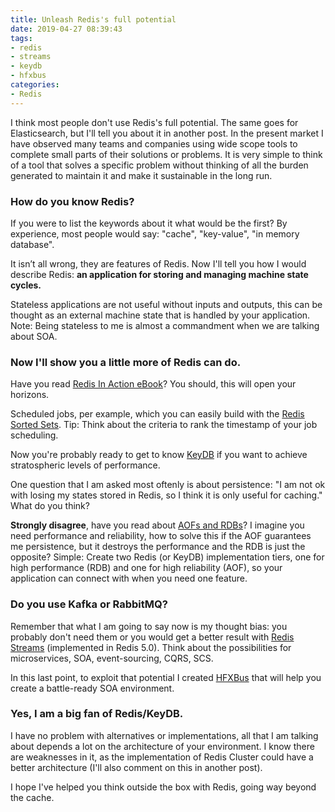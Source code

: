 ```yaml
---
title: Unleash Redis's full potential
date: 2019-04-27 08:39:43
tags:
- redis
- streams
- keydb
- hfxbus
categories:
- Redis
---
```


I think most people don't use Redis's full potential. The same goes for Elasticsearch, but I'll tell you about it in another post. In the present market I have observed many teams and companies using wide scope tools to complete small parts of their solutions or problems. It is very simple to think of a tool that solves a specific problem without thinking of all the burden generated to maintain it and make it sustainable in the long run.

### How do you know Redis?

If you were to list the keywords about it what would be the first? By experience, most people would say: "cache", "key-value", "in memory database".

It isn’t all wrong, they are features of Redis. Now I'll tell you how I would describe Redis: **an application for storing and managing machine state cycles.**

Stateless applications are not useful without inputs and outputs, this can be thought as an external machine state that is handled by your application. Note: Being stateless to me is almost a commandment when we are talking about SOA.

### Now I'll show you a little more of Redis can do.

Have you read [Redis In Action eBook](https://redislabs.com/community/ebook/)? You should, this will open your horizons.

Scheduled jobs, per example, which you can easily build with the [Redis Sorted Sets](https://redis.io/commands#sorted_set). Tip: Think about the criteria to rank the timestamp of your job scheduling.

Now you're probably ready to get to know [KeyDB](https://github.com/JohnSully/KeyDB) if you want to achieve stratospheric levels of performance.

One question that I am asked most oftenly is about persistence: "I am not ok with losing my states stored in Redis, so I think it is only useful for caching." What do you think?

**Strongly disagree**, have you read about [AOFs and RDBs](https://redis.io/topics/persistence)? I imagine you need performance and reliability, how to solve this if the AOF guarantees me persistence, but it destroys the performance and the RDB is just the opposite? Simple: Create two Redis (or KeyDB) implementation tiers, one for high performance (RDB) and one for high reliability (AOF), so your application can connect with when you need one feature.

### Do you use Kafka or RabbitMQ?

Remember that what I am going to say now is my thought bias: you probably don't need them or you would get a better result with [Redis Streams](https://redis.io/topics/streams-intro) (implemented in Redis 5.0). Think about the possibilities for microservices, SOA, event-sourcing, CQRS, SCS.

In this last point, to exploit that potential I created [HFXBus](https://www.npmjs.com/package/hfxbus) that will help you create a battle-ready SOA environment.

### Yes, I am a big fan of Redis/KeyDB.

I have no problem with alternatives or implementations, all that I am talking about depends a lot on the architecture of your environment. I know there are weaknesses in it, as the implementation of Redis Cluster could have a better architecture (I'll also comment on this in another post).

I hope I've helped you think outside the box with Redis, going way beyond the cache.